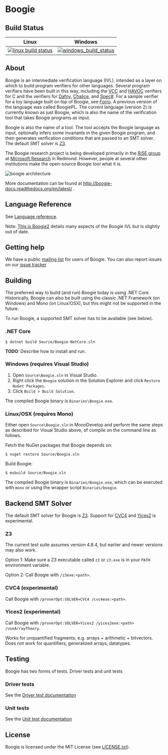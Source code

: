 # Boogie

## Build Status

| Linux                         | Windows                         |
|-------------------------------|---------------------------------|
| [![linux build status][1]][2] | [![windows_build_status][3]][4] |

[1]: https://travis-ci.org/boogie-org/boogie.svg?branch=master
[2]: https://travis-ci.org/boogie-org/boogie
[3]: https://pmbuilds.inf.ethz.ch/buildStatus/icon?job=boogie
[4]: #FIXME

## About

Boogie is an intermediate verification language (IVL), intended as a layer on
which to build program verifiers for other languages. Several program verifiers
have been built in this way, including the
[VCC](https://github.com/microsoft/vcc) and
[HAVOC](https://www.microsoft.com/en-us/research/project/havoc) verifiers for C
and the verifiers for [Dafny](https://github.com/dafny-lang/dafny),
[Chalice](https://www.microsoft.com/en-us/research/project/chalice), and
[Spec#](https://www.microsoft.com/en-us/research/project/spec). 
For a sample verifier for a toy language built on top of Boogie, see
[Forro](https://github.com/boogie-org/forro).
A previous version of the language was called BoogiePL. The current language
(version 2) is currently known as just Boogie, which is also the name of the
verification tool that takes Boogie programs as input.

Boogie is also the name of a tool. The tool accepts the Boogie language as
input, optionally infers some invariants in the given Boogie program, and then
generates verification conditions that are passed to an SMT solver. The default
SMT solver is [Z3](https://github.com/Z3Prover/z3).

The Boogie research project is being developed primarily in the [RiSE
group](http://research.microsoft.com/rise) at [Microsoft
Research](http://research.microsoft.com/) in Redmond. However, people at
several other institutions make the open-source Boogie tool what it is.

![boogie architecture](http://research.microsoft.com/en-us/projects/boogie/boogie.png)

More documentation can be found at http://boogie-docs.readthedocs.org/en/latest/ .

## Language Reference

See [Language reference](http://boogie-docs.readthedocs.org/en/latest/LangRef.html).

Note: [This is Boogie2](http://research.microsoft.com/en-us/um/people/leino/papers/krml178.pdf) details
many aspects of the Boogie IVL but is slightly out of date.

## Getting help

We have a public [mailing list](https://mailman.ic.ac.uk/mailman/listinfo/boogie-dev) for users of Boogie.
You can also report issues on our [issue tracker](https://github.com/boogie-org/boogie/issues)

## Building

The preferred way to build (and run) Boogie today is using .NET Core.
Historically, Boogie can also be built using the classic .NET Framework (on
Windows) and Mono (on Linux/OSX), but this might not be supported in the future.

To run Boogie, a supported SMT solver has to be available (see below).

### .NET Core

```
$ dotnet build Source/Boogie-NetCore.sln
```

**TODO**: Describe how to install and run.

### Windows (requires Visual Studio)

1. Open ``Source\Boogie.sln`` in Visual Studio.
2. Right click the ``Boogie`` solution in the Solution Explorer and click ``Restore NuGet Packages``.
3. Click ``Build > Build Solution``.

The compiled Boogie binary is `Binaries\Boogie.exe`.

### Linux/OSX (requires Mono)

Either open ``Source\Boogie.sln`` in MonoDevelop and perform the same steps as
described for Visual Studio above, of compile on the command line as follows.

Fetch the NuGet packages that Boogie depends on:

```
$ nuget restore Source/Boogie.sln
```

Build Boogie:

```
$ msbuild Source/Boogie.sln
```

The compiled Boogie binary is `Binaries/Boogie.exe`, which can be executed with
`mono` or using the wrapper script `Binaries/boogie`.

## Backend SMT Solver

The default SMT solver for Boogie is [Z3](https://github.com/Z3Prover/z3).
Support for [CVC4](https://cvc4.github.io/) and
[Yices2](https://yices.csl.sri.com/) is experimental.

### Z3

The current test suite assumes version 4.8.4, but earlier and newer versions may
also work.

Option 1: Make sure a Z3 executable called `z3` or `z3.exe` is in your `PATH`
environment variable.

Option 2: Call Boogie with `/z3exe:<path>`.

### CVC4 (experimental)

Call Boogie with `/proverOpt:SOLVER=CVC4 /cvc4exe:<path>`.

### Yices2 (experimental)

Call Boogie with `/proverOpt:SOLVER=Yices2 /yices2exe:<path> /useArrayTheory`.

Works for unquantified fragments, e.g. arrays + arithmetic + bitvectors. Does
not work for quantifiers, generalized arrays, datatypes.

## Testing

Boogie has two forms of tests. Driver tests and unit tests

### Driver tests

See the [Driver test documentation](Test/README.md)

### Unit tests

See the [Unit test documentation](Source/UnitTests/README.md)

## License

Boogie is licensed under the MIT License (see [LICENSE.txt](LICENSE.txt)).
